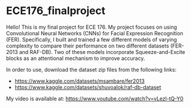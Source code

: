 # ECE176_finalproject

Hello! This is my final project for ECE 176. My project focuses on using Convolutional Neural Networks (CNNs) for Facial Expression Recognition (FER). Specifically, I built and trained a few different models of varying complexity to compare their performance on two different datasets (FER-2013 and RAF-DB). Two of these models incorporate Squeeze-and-Excite blocks as an attentional mechanism to improve accuracy.


In order to use, download the dataset zip files from the following links:
- https://www.kaggle.com/datasets/msambare/fer2013
- https://www.kaggle.com/datasets/shuvoalok/raf-db-dataset

My video is available at: https://www.youtube.com/watch?v=vLezI-tQ-Y0
